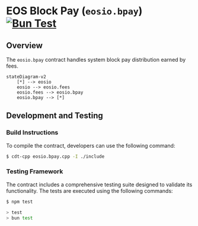 # EOS Block Pay (`eosio.bpay`) [![Bun Test](https://github.com/eosnetworkfoundation/eosio.bpay/actions/workflows/test.yml/badge.svg)](https://github.com/eosnetworkfoundation/eosio.bpay/actions/workflows/test.yml)

## Overview

The `eosio.bpay` contract handles system block pay distribution earned by fees.

```mermaid
stateDiagram-v2
    [*] --> eosio
    eosio --> eosio.fees
    eosio.fees --> eosio.bpay
    eosio.bpay --> [*]
```

## Development and Testing

### Build Instructions

To compile the contract, developers can use the following command:

```sh
$ cdt-cpp eosio.bpay.cpp -I ./include
```

### Testing Framework

The contract includes a comprehensive testing suite designed to validate its functionality. The tests are executed using the following commands:

```sh
$ npm test

> test
> bun test
```
